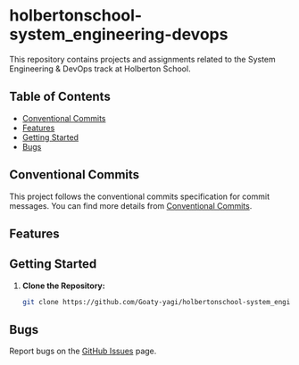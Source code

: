 # holbertonschool-system_engineering-devops

This repository contains projects and assignments related to the System Engineering & DevOps track at Holberton School.

## Table of Contents

- [Conventional Commits](#conventional-commits)
- [Features](#features)
- [Getting Started](#getting-started)
- [Bugs](#bugs)

## Conventional Commits

This project follows the conventional commits specification for commit messages.
You can find more details from [Conventional Commits](https://github.com/Goaty-yagi/holbertonschool-system_engineering-devops/blob/main/CONVENTIONAL_COMMITS.md).

## Features


## Getting Started

1. **Clone the Repository:**
   ```bash
   git clone https://github.com/Goaty-yagi/holbertonschool-system_engineering-devops
   ```

## Bugs

Report bugs on the [GitHub Issues](https://github.com/Goaty-yagi/holbertonschool-system_engineering-devops/issues) page.
